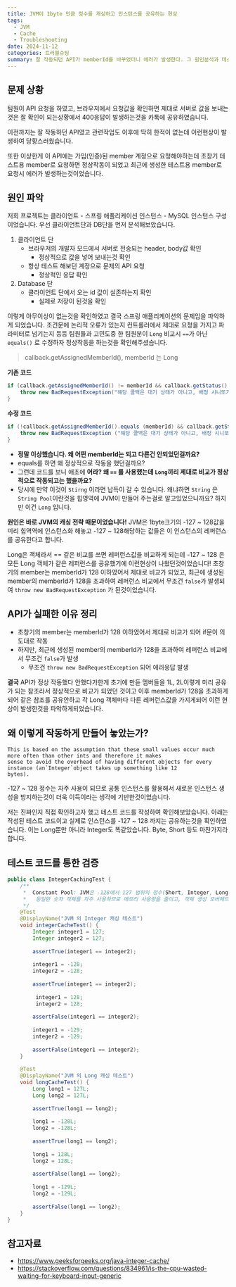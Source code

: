 ```yaml
---
title: JVM이 1byte 만큼 정수를 캐싱하고 인스턴스를 공유하는 현상
tags:
  - JVM
  - Cache
  - Troubleshooting
date: 2024-11-12
categories: 트러블슈팅
summary: 잘 작동되던 API가 memberId를 바꾸었더니 에러가 발생한다. 그 원인분석과 테스트를 해본다.
---
```

## 문제 상황

팀원이 API 요청을 하였고, 브라우저에서 요청값을 확인하면 제대로 서버로 값을 보내는것은 잘 확인이 되는상황에서 400응답이 발생하는것을 카톡에 공유하였습니다.

이전까지는 잘 작동하던 API였고 관련작업도 이후에 딱히 한적이 없는데 이런현상이 발생하여 당황스러웠습니다. 

또한 이상한게 이 API에는 가입(인증)된 member 계정으로 요청해야하는데 초창기 테스트용 member로 요청하면 정상작동이 되었고 최근에 생성한 테스트용 member로 요청시 에러가 발생하는것이었습니다.
## 원인 파악
저희 프로젝트는 클라이언트 - 스프링 애플리케이션 인스턴스 - MySQL 인스턴스 구성이었습니다. 우선 클라이언트단과 DB단을 먼저 분석해보았습니다.
1. 클라이언트 단
	- 브라우저의 개발자 모드에서 서버로 전송되는 header, body값 확인
		- 정상적으로 값을 넣어 보내는것 확인
	- 항상 테스트 해보던 계정으로 문제의 API 요청
		- 정상적인 응답 확인
2. Database 단
	- 클라이언트 단에서 오는 id 값이 실존하는지 확인
		- 실제로 저장이 된것을 확인

이렇게 아무이상이 없는것을 확인하였고 결국 스프링 애플리케이션의 문제임을 파악하게 되었습니다. 조건문에 논리적 오류가 있는지 컨트롤러에서 제대로 요청을 가지고 파라미터로 넘기는지 등등 팀원들과 고민도중 한 팀원분이 `Long` 비교시 `==`가 아닌 `equals()` 로 수정하자 정상작동을 하는것을 확인해주셨습니다.
> callback.getAssignedMemberId(), memberId 는 Long

**기존 코드**
```java
if (callback.getAssignedMemberId() != memberId && callback.getStatus() != Callback.Status.WAITING.name()) {
    throw new BadRequestException("해당 콜백은 대기 상태가 아니고, 배정 시니또가 아닙니다.");
} 
```

**수정 코드**
```java 수정 코드
if (!callback.getAssignedMemberId().equals (memberId) && callback.getStatus() != Callback.Status.WAITING.name()) {
    throw new BadRequestException ("해당 콜백은 대기 상태가 아니고, 배정 시니또가 아닙니다.");
}
```



- **정말 이상했습니다. 왜 어떤 memberId는 되고 다른건 안되었던걸까요?**  
- equals를 하면 왜 정상적으로 작동을 했던걸까요? 
- 그런데 코드를 보니 애초에 **어라? 왜 `==` 를 사용했는데 `Long`끼리 제대로 비교가 정상적으로 작동되고는 했을까요?**
- 당시에 만약 이것이 `Stirng` 이라면 납득이 갈 수 있습니다. 왜냐하면 `String` 은 `String Pool`이란것을 힙영역에 JVM이 만들어 주는걸로 알고있었으니까요? 하지만 이건 `Long` 입니다.

**원인은 바로 JVM의 캐싱 전략 때문이었습니다!** JVM은 1byte크기의  -127 ~ 128값을 미리 힙역역에 인스턴스화 해놓고  -127 ~ 128해당하는 값들은 이 인스턴스의 레퍼런스를 공유한다고 합니다.

Long은 객체라서 == 같은 비교를 쓰면 레퍼런스값을 비교하게 되는데 -127 ~ 128 은 모든 Long 객체가 같은 레퍼런스를 공유했기에 이런현상이 나왔던것이었습니다! 초창기의 member는 memberId가 128 이하였어서 제대로 비교가 되었고, 최근에 생성된 member의 memberId가 128을 초과하여 레퍼런스 비교에서 무조건 `false`가 발생되여 `throw new BadRequestException` 가 된것이었습니다.
## API가 실패한 이유 정리
- 초창기의 member는 memberId가 128 이하였어서 제대로 비교가 되어 if문이 의도대로 작동
- 하지만, 최근에 생성된 member의 memberId가 128을 초과하여 레퍼런스 비교에서 무조건 `false`가 발생
	- 무조건 `throw new BadRequestException` 되어 에러응답 발생

**결국** API가 정상 작동했다 안했다가한게 초기에 만듣 멤버들을 1L, 2L이렇게 미리 공유가 되는 참조라서 정상적으로 비교가 되었던 것이고 이후 memberId가 128을 초과하게되어 같은 참조를 공유안하고 각 Long 객체마다 다른 레퍼런스값을 가지게되어 이런 현상이 발생한것을 파악하게되었습니다.

## 왜 이렇게 작동하게 만들어 놓았는가?

```
This is based on the assumption that these small values occur much more often than other ints and therefore it makes
sense to avoid the overhead of having different objects for every instance (an`Integer`object takes up something like 12
bytes).
```

-127 ~ 128 정수는 자주 사용이 되므로 공통 인스턴스를 활용해서 새로운 인스턴스 생성을 방지하는것이 더욱 이득이라는 생각에 기반한것이었습니다.

저는 진짜인지 직접 확인하고자 했고 테스트 코드를 작성하여 확인해보았습니다. 아래는 작성된 테스트 코드이고 실제로 인스턴스를 -127 ~ 128 까지는 공유하는것을 확인하였습니다. 이는 Long뿐만 아니라 Integer도 똑같았습니다. Byte, Short 등도 마찬가지라 합니다.
## 테스트 코드를 통한 검증

```java
public class IntegerCachingTest {  
    /**  
     *  Constant Pool: JVM은 -128에서 127 범위의 정수(Short, Integer, Long 등)를 미리 캐싱하여, 같은 값을 반복해서 생성하지 않고, 해당 범위의 정수는 동일 객체를 재사용  
     *   동일한 숫자 객체를 자주 사용하므로 메모리 사용량을 줄이고, 객체 생성 오버헤드를 줄이는 효과  
     */  
    @Test  
    @DisplayName("JVM 의 Integer 캐싱 테스트")  
    void integerCacheTest() {  
        Integer integer1 = 127;  
        Integer integer2 = 127;  
  
        assertTrue(integer1 == integer2);  
  
        integer1 = -128;  
        integer2 = -128;  
  
        assertTrue(integer1 == integer2);  
  
         integer1 = 128;  
         integer2 = 128;  
  
        assertFalse(integer1 == integer2);  
  
        integer1 = -129;  
        integer2 = -129;  
  
        assertFalse(integer1 == integer2);  
    }  
  
    @Test  
    @DisplayName("JVM 의 Long 캐싱 테스트")  
    void longCacheTest() {  
        Long long1 = 127L;  
        Long long2 = 127L;  
  
        assertTrue(long1 == long2);  
  
        long1 = -128L;  
        long2 = -128L;  
  
        assertTrue(long1 == long2);  
  
        long1 = 128L;  
        long2 = 128L;  
  
        assertFalse(long1 == long2);  
  
        long1 = -129L;  
        long2 = -129L;  
  
        assertFalse(long1 == long2);  
    }  
}
```

## 참고자료

- https://www.geeksforgeeks.org/java-integer-cache/
- https://stackoverflow.com/questions/834961/is-the-cpu-wasted-waiting-for-keyboard-input-generic
